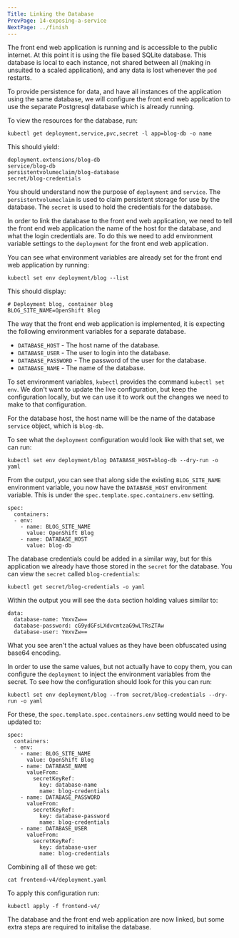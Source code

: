 ```yaml
---
Title: Linking the Database
PrevPage: 14-exposing-a-service
NextPage: ../finish
---
```


The front end web application is running and is accessible to the public internet. At this point it is using the file based SQLite database. This database is local to each instance, not shared between all (making in unsuited to a scaled application), and any data is lost whenever the `pod` restarts.

To provide persistence for data, and have all instances of the application using the same database, we will configure the front end web application to use the separate Postgresql database which is already running.

To view the resources for the database, run:

```execute
kubectl get deployment,service,pvc,secret -l app=blog-db -o name
```

This should yield:

```
deployment.extensions/blog-db
service/blog-db
persistentvolumeclaim/blog-database
secret/blog-credentials
```

You should understand now the purpose of `deployment` and `service`. The `persistentvolumeclaim` is used to claim persistent storage for use by the database. The `secret` is used to hold the credentials for the database.

In order to link the database to the front end web application, we need to tell the front end web application the name of the host for the database, and what the login credentials are. To do this we need to add environment variable settings to the `deployment` for the front end web application.

You can see what environment variables are already set for the front end web application by running:

```execute
kubectl set env deployment/blog --list
```

This should display:

```
# Deployment blog, container blog
BLOG_SITE_NAME=OpenShift Blog
```

The way that the front end web application is implemented, it is expecting the following environment variables for a separate database.

* `DATABASE_HOST` - The host name of the database.
* `DATABASE_USER` - The user to login into the database.
* `DATABASE_PASSWORD` - The password of the user for the database.
* `DATABASE_NAME` - The name of the database.

To set environment variables, `kubectl` provides the command `kubectl set env`. We don't want to update the live configuration, but keep the configuration locally, but we can use it to work out the changes we need to make to that configuration.

For the database host, the host name will be the name of the database `service` object, which is `blog-db`.

To see what the `deployment` configuration would look like with that set, we can run:

```execute
kubectl set env deployment/blog DATABASE_HOST=blog-db --dry-run -o yaml
```

From the output, you can see that along side the existing `BLOG_SITE_NAME` environment variable, you now have the `DATABASE_HOST` environment variable. This is under the `spec.template.spec.containers.env` setting.

```
spec:
  containers:
  - env:
    - name: BLOG_SITE_NAME
      value: OpenShift Blog
    - name: DATABASE_HOST
      value: blog-db
```

The database credentials could be added in a similar way, but for this application we already have those stored in the `secret` for the database. You can view the `secret` called `blog-credentials`:

```execute
kubectl get secret/blog-credentials -o yaml
```

Within the output you will see the `data` section holding values similar to:

```
data:
  database-name: YmxvZw==
  database-password: cG9ydGFsLXdvcmtzaG9wLTRsZTAw
  database-user: YmxvZw==
```

What you see aren't the actual values as they have been obfuscated using base64 encoding.

In order to use the same values, but not actually have to copy them, you can configure the `deployment` to inject the environment variables from the secret. To see how the configuration should look for this you can run:

```execute
kubectl set env deployment/blog --from secret/blog-credentials --dry-run -o yaml
```

For these, the `spec.template.spec.containers.env` setting would need to be updated to:

```
spec:
  containers:
  - env:
    - name: BLOG_SITE_NAME
      value: OpenShift Blog
    - name: DATABASE_NAME
      valueFrom:
        secretKeyRef:
          key: database-name
          name: blog-credentials
    - name: DATABASE_PASSWORD
      valueFrom:
        secretKeyRef:
          key: database-password
          name: blog-credentials
    - name: DATABASE_USER
      valueFrom:
        secretKeyRef:
          key: database-user
          name: blog-credentials
```

Combining all of these we get:

```execute
cat frontend-v4/deployment.yaml
```

To apply this configuration run:

```execute
kubectl apply -f frontend-v4/
```

The database and the front end web application are now linked, but some extra steps are required to initalise the database.
